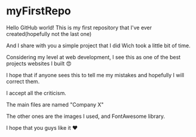 # myFirstRepo
Hello GitHub world!
This is my first repository that I've ever created(hopefully not the last one)

And I share with you a simple project that I did Wich took a little bit of time.

Considering my level at web development, I see this as one of the best projects websites I built 😍

I hope that if anyone sees this to tell me my mistakes and hopefully I will correct them.

I accept all the criticism.

The main files are named "Company X"

The other ones are the images I used, and FontAwesome library.

I hope that you guys like it ❤️
